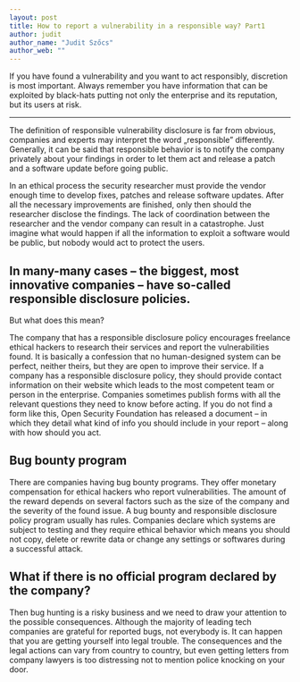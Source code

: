 ```yaml
---
layout: post
title: How to report a vulnerability in a responsible way? Part1 
author: judit
author_name: "Judit Szőcs"
author_web: ""
---
```


If you have found a vulnerability and you want to act responsibly,  discretion is most important. Always remember you have information that can be exploited by black-hats putting not only the enterprise and its reputation, but its users at risk. 

<!--excerpt-->

----

The definition of responsible vulnerability disclosure  is far from obvious, companies and experts may interpret the word „responsible” differently. Generally, it can be said that responsible behavior is to notify the company privately about your findings in order to let them act and release a patch and a software update before going public. 

In an ethical process the security researcher must provide the vendor enough time to develop fixes, patches and release software updates. After all the necessary improvements are finished, only then should the researcher disclose the findings. The lack of coordination between the researcher and the vendor company can result in a catastrophe. Just imagine what would happen if all the information to exploit a software would be public, but nobody would act to protect the users. 

## In many-many cases – the biggest, most innovative companies – have so-called responsible disclosure policies. 

But what does this mean? 

The company that has a responsible disclosure policy encourages freelance ethical hackers to research their services and  report the vulnerabilities found. It is basically a confession that no human-designed system can be perfect, neither theirs, but they are open to improve their service. 
If a company has a responsible disclosure policy, they should provide contact information on their website which leads to the most competent team or person in the enterprise. Companies sometimes publish forms with all the relevant questions they need to know before acting. If you do not find a form like this, Open Security Foundation has released a document – in which they detail what kind of info you should include in your report – along with how should you act.

## Bug bounty program


There are companies having bug bounty programs. They offer monetary compensation for ethical hackers who report vulnerabilities. The amount of the reward depends on several factors such as the size of the company and the severity of the found issue.
A bug bounty and responsible disclosure policy program usually has rules. Companies declare which systems are subject to testing and they require ethical behavior which means you should not copy, delete or rewrite data or change any settings or softwares during a successful attack.

## What if there is no official program declared by the company?

Then bug hunting is a risky business and we need to draw your attention to the possible consequences. Although the majority of leading tech companies are grateful for reported bugs, not everybody is. It can happen that you are getting yourself into legal trouble. The consequences and the legal actions can vary from country to country, but even getting letters from company lawyers is too distressing not to mention police knocking on your door. 

